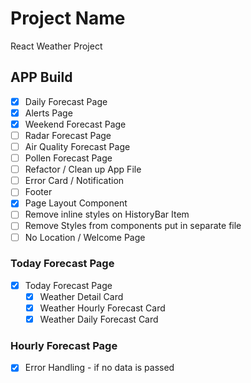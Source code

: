 # Project Name

React Weather Project

## APP Build

- [x] Daily Forecast Page
- [x] Alerts Page
- [x] Weekend Forecast Page
- [ ] Radar Forecast Page
- [ ] Air Quality Forecast Page
- [ ] Pollen Forecast Page
- [ ] Refactor / Clean up App File
- [ ] Error Card / Notification
- [ ] Footer
- [x] Page Layout Component
- [ ] Remove inline styles on HistoryBar Item
- [ ] Remove Styles from components put in separate file
- [ ] No Location / Welcome Page

### Today Forecast Page

- [x] Today Forecast Page
  - [x] Weather Detail Card
  - [x] Weather Hourly Forecast Card
  - [x] Weather Daily Forecast Card

### Hourly Forecast Page

- [x] Error Handling - if no data is passed
